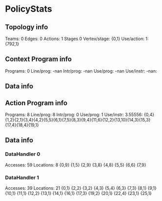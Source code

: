 # PolicyStats
## Topology info
Teams:		0
Edges:		0
Actions:	1
Stages		0
Vertex/stage:	{0,1} 
Use/action:	1: {792,1} 

## Context Program info
Programs:	0
Line/prog:	-nan
Intr/prog:	-nan
Use/prog:	-nan
Use/instr:	-nan: 

## Data info


## Action Program info
Programs:	8
Line/prog:	8
Intr/prog:	0
Use/prog:	1
Use/instr:	3.55556: {0,4}{1,2}{2,1}{3,4}{4,2}{5,5}{6,1}{7,5}{8,3}{9,4}{11,6}{12,2}{13,10}{14,3}{15,3}{17,4}{18,4}{19,1}

## Data info

### DataHandler 0
Accesses:	59
Locations:	8
{0,9} {1,5} {2,9} {3,8} {4,8} {5,5} {6,6} {7,9} 

### DataHandler 1
Accesses:	39
Locations:	21
{0,1} {2,2} {3,2} {4,3} {5,4} {6,3} {7,3} {8,1} {9,1} {10,1} {11,1} {12,2} {13,1} {14,1} {16,1} {17,3} {19,2} {20,1} {22,4} {23,1} {25,1} 